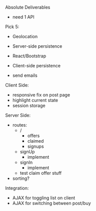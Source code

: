 Absolute Deliverables
- need 1 API

Pick 5:
- Geolocation
- Server-side persistence
- React/Bootstrap

- Client-side persistence
- send emails

Client Side:
- responsive fix on post page
- highlight current state
- session storage

Server Side:
- routes:
    - /
        - offers
        - claimed
        - signups
    - signUp
        - implement
    - signIn
        - implement
    - test claim offer stuff
- sorting?

Integration:
- AJAX for toggling list on client
- AJAX for switching between post/buy
